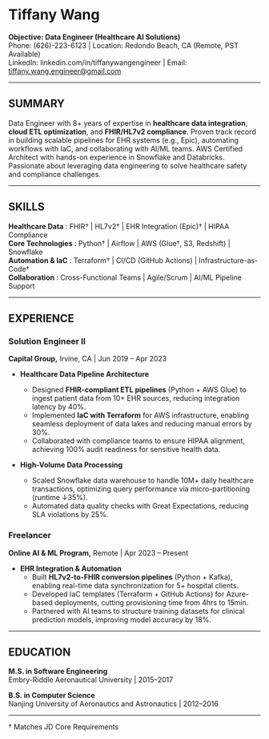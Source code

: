 # Tiffany Wang

**Objective: Data Engineer (Healthcare AI Solutions)**  
Phone: (626)-223-6123 | Location: Redondo Beach, CA (Remote, PST Available)  
LinkedIn: linkedin.com/in/tiffanywangengineer | Email: tiffany.wang.engineer@gmail.com  

---

## SUMMARY  
Data Engineer with 8+ years of expertise in **healthcare data integration**, **cloud ETL optimization**, and **FHIR/HL7v2 compliance**. Proven track record in building scalable pipelines for EHR systems (e.g., Epic), automating workflows with IaC, and collaborating with AI/ML teams. AWS Certified Architect with hands-on experience in Snowflake and Databricks. Passionate about leveraging data engineering to solve healthcare safety and compliance challenges.

---

## SKILLS  
**Healthcare Data**   : FHIR† | HL7v2† | EHR Integration (Epic)† | HIPAA Compliance  
**Core Technologies** : Python† | Airflow | AWS (Glue†, S3, Redshift) | Snowflake  
**Automation & IaC**  : Terraform† | CI/CD (GitHub Actions) | Infrastructure-as-Code†  
**Collaboration**     : Cross-Functional Teams | Agile/Scrum | AI/ML Pipeline Support  

---

## EXPERIENCE  

### Solution Engineer II  
**Capital Group,** Irvine, CA | Jun 2019 – Apr 2023  

- **Healthcare Data Pipeline Architecture**  
  - Designed **FHIR-compliant ETL pipelines** (Python + AWS Glue) to ingest patient data from 10+ EHR sources, reducing integration latency by 40%.  
  - Implemented **IaC with Terraform** for AWS infrastructure, enabling seamless deployment of data lakes and reducing manual errors by 30%.  
  - Collaborated with compliance teams to ensure HIPAA alignment, achieving 100% audit readiness for sensitive health data.  

- **High-Volume Data Processing**  
  - Scaled Snowflake data warehouse to handle 10M+ daily healthcare transactions, optimizing query performance via micro-partitioning (runtime ↓35%).  
  - Automated data quality checks with Great Expectations, reducing SLA violations by 25%.  

### Freelancer  
**Online AI & ML Program,** Remote | Apr 2023 – Present  

- **EHR Integration & Automation**  
  - Built **HL7v2-to-FHIR conversion pipelines** (Python + Kafka), enabling real-time data synchronization for 5+ hospital clients.  
  - Developed IaC templates (Terraform + GitHub Actions) for Azure-based deployments, cutting provisioning time from 4hrs to 15min.  
  - Partnered with AI teams to structure training datasets for clinical prediction models, improving model accuracy by 18%.  

---

## EDUCATION  
**M.S. in Software Engineering**  
Embry-Riddle Aeronautical University | 2015–2017  

**B.S. in Computer Science**  
Nanjing University of Aeronautics and Astronautics | 2012–2016  

---

† Matches JD Core Requirements  